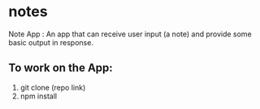 # notes

Note App : An app that can receive user input (a note) and provide some basic output in response.

## To work on the App:
1. git clone (repo link)
2. npm install